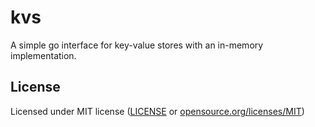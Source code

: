 # kvs

A simple go interface for key-value stores with an in-memory implementation.

## License

Licensed under MIT license ([LICENSE](LICENSE) or [opensource.org/licenses/MIT](https://opensource.org/licenses/MIT))
